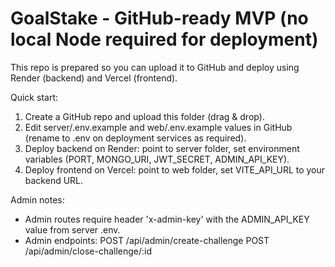 GoalStake - GitHub-ready MVP (no local Node required for deployment)
=================================================================
This repo is prepared so you can upload it to GitHub and deploy using Render (backend) and Vercel (frontend).

Quick start:
1. Create a GitHub repo and upload this folder (drag & drop).
2. Edit server/.env.example and web/.env.example values in GitHub (rename to .env on deployment services as required).
3. Deploy backend on Render: point to server folder, set environment variables (PORT, MONGO_URI, JWT_SECRET, ADMIN_API_KEY).
4. Deploy frontend on Vercel: point to web folder, set VITE_API_URL to your backend URL.

Admin notes:
- Admin routes require header 'x-admin-key' with the ADMIN_API_KEY value from server .env.
- Admin endpoints:
  POST /api/admin/create-challenge
  POST /api/admin/close-challenge/:id
